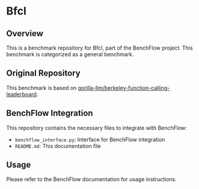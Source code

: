 # Bfcl

## Overview

This is a benchmark repository for Bfcl, part of the BenchFlow project. This benchmark is categorized as a general benchmark.

## Original Repository

This benchmark is based on [gorilla-llm/berkeley-function-calling-leaderboard](https://github.com/gorilla-llm/berkeley-function-calling-leaderboard).

## BenchFlow Integration

This repository contains the necessary files to integrate with BenchFlow:

- `benchflow_interface.py`: Interface for BenchFlow integration
- `README.md`: This documentation file

## Usage

Please refer to the BenchFlow documentation for usage instructions.

